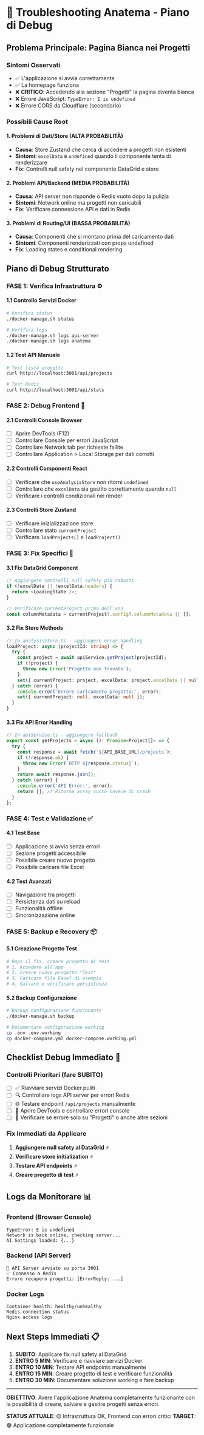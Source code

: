 # 🚨 Troubleshooting Anatema - Piano di Debug

## Problema Principale: Pagina Bianca nei Progetti

### Sintomi Osservati
- ✅ L'applicazione si avvia correttamente
- ✅ La homepage funziona
- ❌ **CRITICO**: Accedendo alla sezione "Progetti" la pagina diventa bianca
- ❌ Errore JavaScript: `TypeError: E is undefined`
- ❌ Errore CORS da Cloudflare (secondario)

### Possibili Cause Root

#### 1. **Problemi di Dati/Store** (ALTA PROBABILITÀ)
- **Causa**: Store Zustand che cerca di accedere a progetti non esistenti
- **Sintomi**: `excelData` è `undefined` quando il componente tenta di renderizzare
- **Fix**: Controlli null safety nel componente DataGrid e store

#### 2. **Problemi API/Backend** (MEDIA PROBABILITÀ)
- **Causa**: API server non risponde o Redis vuoto dopo la pulizia
- **Sintomi**: Network online ma progetti non caricabili
- **Fix**: Verificare connessione API e dati in Redis

#### 3. **Problemi di Routing/UI** (BASSA PROBABILITÀ)
- **Causa**: Componenti che si montano prima del caricamento dati
- **Sintomi**: Componenti renderizzati con props undefined
- **Fix**: Loading states e conditional rendering

## Piano di Debug Strutturato

### FASE 1: Verifica Infrastruttura ⚙️

#### 1.1 Controllo Servizi Docker
```bash
# Verifica status
./docker-manage.sh status

# Verifica logs
./docker-manage.sh logs api-server
./docker-manage.sh logs anatema
```

#### 1.2 Test API Manuale
```bash
# Test lista progetti
curl http://localhost:3001/api/projects

# Test Redis
curl http://localhost:3001/api/stats
```

### FASE 2: Debug Frontend 🐛

#### 2.1 Controlli Console Browser
- [ ] Aprire DevTools (F12)
- [ ] Controllare Console per errori JavaScript
- [ ] Controllare Network tab per richieste fallite
- [ ] Controllare Application > Local Storage per dati corrotti

#### 2.2 Controlli Componenti React
- [ ] Verificare che `useAnalysisStore` non ritorni `undefined`
- [ ] Controllare che `excelData` sia gestito correttamente quando `null`
- [ ] Verificare i controlli condizionali nei render

#### 2.3 Controlli Store Zustand
- [ ] Verificare inizializzazione store
- [ ] Controllare stato `currentProject`
- [ ] Verificare `loadProjects()` e `loadProject()`

### FASE 3: Fix Specifici 🔧

#### 3.1 Fix DataGrid Component
```typescript
// Aggiungere controlli null safety più robusti
if (!excelData || !excelData.headers) {
  return <LoadingState />;
}

// Verificare currentProject prima dell'uso
const columnMetadata = currentProject?.config?.columnMetadata || [];
```

#### 3.2 Fix Store Methods
```typescript
// In analysisStore.ts - aggiungere error handling
loadProject: async (projectId: string) => {
  try {
    const project = await apiService.getProject(projectId);
    if (!project) {
      throw new Error('Progetto non trovato');
    }
    set({ currentProject: project, excelData: project.excelData || null });
  } catch (error) {
    console.error('Errore caricamento progetto:', error);
    set({ currentProject: null, excelData: null });
  }
}
```

#### 3.3 Fix API Error Handling
```typescript
// In apiService.ts - aggiungere fallback
export const getProjects = async (): Promise<Project[]> => {
  try {
    const response = await fetch(`${API_BASE_URL}/projects`);
    if (!response.ok) {
      throw new Error(`HTTP ${response.status}`);
    }
    return await response.json();
  } catch (error) {
    console.error('API Error:', error);
    return []; // Ritorna array vuoto invece di crash
  }
};
```

### FASE 4: Test e Validazione ✅

#### 4.1 Test Base
- [ ] Applicazione si avvia senza errori
- [ ] Sezione progetti accessibile
- [ ] Possibile creare nuovo progetto
- [ ] Possibile caricare file Excel

#### 4.2 Test Avanzati
- [ ] Navigazione tra progetti
- [ ] Persistenza dati su reload
- [ ] Funzionalità offline
- [ ] Sincronizzazione online

### FASE 5: Backup e Recovery 📦

#### 5.1 Creazione Progetto Test
```bash
# Dopo il fix, creare progetto di test
# 1. Accedere all'app
# 2. Creare nuovo progetto "Test"
# 3. Caricare file Excel di esempio
# 4. Salvare e verificare persistenza
```

#### 5.2 Backup Configurazione
```bash
# Backup configurazione funzionante
./docker-manage.sh backup

# Documentare configurazione working
cp .env .env.working
cp docker-compose.yml docker-compose.working.yml
```

## Checklist Debug Immediato 🚀

### Controlli Prioritari (fare SUBITO)
- [ ] ✅ Riavviare servizi Docker puliti
- [ ] 🔍 Controllare logs API server per errori Redis
- [ ] 🌐 Testare endpoint `/api/projects` manualmente
- [ ] 🐛 Aprire DevTools e controllare errori console
- [ ] 📱 Verificare se errore solo su "Progetti" o anche altre sezioni

### Fix Immediati da Applicare
1. **Aggiungere null safety al DataGrid** ⚡
2. **Verificare store initialization** ⚡  
3. **Testare API endpoints** ⚡
4. **Creare progetto di test** ⚡

## Logs da Monitorare 📊

### Frontend (Browser Console)
```
TypeError: E is undefined
Network is back online, checking server...
AI Settings loaded: {...}
```

### Backend (API Server)
```
🚀 API Server avviato su porta 3001
✅ Connesso a Redis
Errore recupero progetti: [ErrorReply: ...]
```

### Docker Logs
```
Container health: healthy/unhealthy
Redis connection status
Nginx access logs
```

## Next Steps Immediati 📋

1. **SUBITO**: Applicare fix null safety al DataGrid
2. **ENTRO 5 MIN**: Verificare e riavviare servizi Docker
3. **ENTRO 10 MIN**: Testare API endpoints manualmente
4. **ENTRO 15 MIN**: Creare progetto di test e verificare funzionalità
5. **ENTRO 30 MIN**: Documentare soluzione working e fare backup

---

**OBIETTIVO**: Avere l'applicazione Anatema completamente funzionante con la possibilità di creare, salvare e gestire progetti senza errori.

**STATUS ATTUALE**: 🟡 Infrastruttura OK, Frontend con errori critici
**TARGET**: 🟢 Applicazione completamente funzionale
